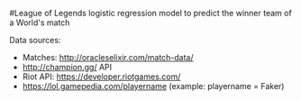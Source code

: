 #League of Legends logistic regression model to predict the winner team of a World's match

Data sources:

* Matches: http://oracleselixir.com/match-data/
* http://champion.gg/ API
* Riot API: https://developer.riotgames.com/
* https://lol.gamepedia.com/playername (example: playername = Faker)